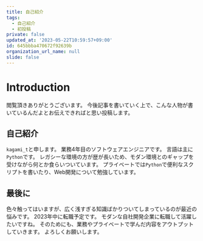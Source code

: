 ```yaml
---
title: 自己紹介
tags:
  - 自己紹介
  - 初投稿
private: false
updated_at: '2023-05-22T10:59:57+09:00'
id: 645bbba470672f92639b
organization_url_name: null
slide: false
---
```

# Introduction

閲覧頂きありがとうございます。
今後記事を書いていく上で、こんな人物が書いているんだよとお伝えできればと思い投稿します。

## 自己紹介

`kagami_t`と申します。
業務4年目のソフトウェアエンジニアです。
言語は主に`Python`です。
レガシーな環境の方が歴が長いため、モダン環境とのギャップを受けながら何とか食らいついています。
プライベートでは`Python`で便利なスクリプトを書いたり、Web開発について勉強しています。

## 最後に
色々触ってはいますが、広く浅すぎる知識ばかりついてしまっているのが最近の悩みです。
2023年中に転職予定です。
モダンな自社開発企業に転職して活躍したいですね。
そのためにも、業務やプライベートで学んだ内容をアウトプットしていきます。
よろしくお願いします。
